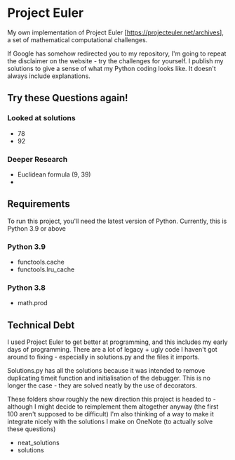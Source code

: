 # Project Euler
My own implementation of Project Euler [https://projecteuler.net/archives], a set of mathematical computational challenges.

If Google has somehow redirected you to my repository, I'm going to repeat the disclaimer on the website - try the challenges for yourself. I publish my solutions to give a sense of what my Python coding looks like. It doesn't always include explanations.  

## Try these Questions again!
### Looked at solutions
  * 78
  * 92

### Deeper Research
  * Euclidean formula (9, 39)
  * 

## Requirements
To run this project, you'll need the latest version of Python. Currently, this is Python 3.9 or above
### Python 3.9
  * functools.cache
  * functools.lru_cache
### Python 3.8
  * math.prod

## Technical Debt
I used Project Euler to get better at programming, and this includes my early days of programming.
There are a lot of legacy + ugly code  I haven't got around to fixing - especially in solutions.py and the files it imports.

Solutions.py has all the solutions because it was intended to remove duplicating timeit function and 
initialisation of the debugger. This is no longer the case - they are solved neatly by the use of decorators.

These folders show roughly the new direction this project is headed to - although I might decide to reimplement them
altogether anyway (the first 100 aren't supposed to be difficult) I'm also thinking of a way to make it integrate 
nicely with the solutions I make on OneNote (to actually solve these questions) 
- neat_solutions
- solutions
